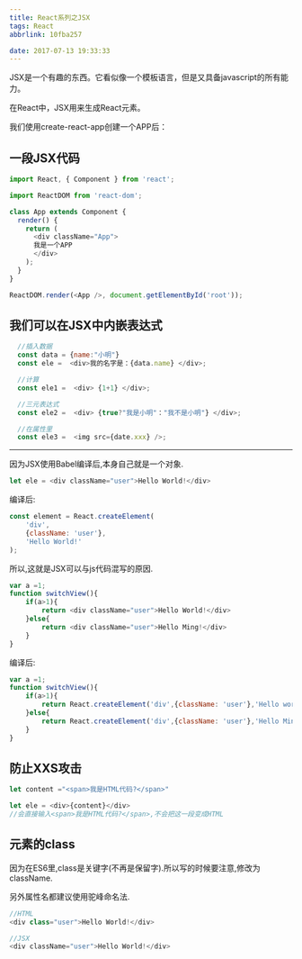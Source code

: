 ```yaml
---
title: React系列之JSX
tags: React
abbrlink: 10fba257

date: 2017-07-13 19:33:33
---
```


JSX是一个有趣的东西。它看似像一个模板语言，但是又具备javascript的所有能力。

在React中，JSX用来生成React元素。

我们使用create-react-app创建一个APP后：

## 一段JSX代码

```javascript
import React, { Component } from 'react';

import ReactDOM from 'react-dom';

class App extends Component {
  render() {
    return (
      <div className="App">
      我是一个APP
      </div>
    );
  }
}

ReactDOM.render(<App />, document.getElementById('root'));
```


## 我们可以在JSX中内嵌表达式

```javascript
  //插入数据  
  const data = {name:"小明"}
  const ele =  <div>我的名字是：{data.name} </div>;

  //计算
  const ele1 =  <div> {1+1} </div>;

  //三元表达式
  const ele2 =  <div> {true?"我是小明"："我不是小明"} </div>;

  //在属性里
  const ele3 =  <img src={date.xxx} />;
```

---
因为JSX使用Babel编译后,本身自己就是一个对象.

```javascript
let ele = <div className="user">Hello World!</div>
```
编译后:
```javascript
const element = React.createElement(
    'div',
    {className: 'user'},
    'Hello World!'
);
```

所以,这就是JSX可以与js代码混写的原因.

```javascript
var a =1;
function switchView(){
    if(a>1){
        return <div className="user">Hello World!</div>
    }else{
        return <div className="user">Hello Ming!</div>
    }
}
```
编译后:
```javascript
var a =1;
function switchView(){
    if(a>1){
        return React.createElement('div',{className: 'user'},'Hello world!');
    }else{
        return React.createElement('div',{className: 'user'},'Hello Ming!');
    }
}
```


## 防止XXS攻击

```javascript
let content ="<span>我是HTML代码?</span>"

let ele = <div>{content}</div> 
//会直接输入<span>我是HTML代码?</span>,不会把这一段变成HTML
```


## 元素的class
因为在ES6里,class是关键字(不再是保留字).所以写的时候要注意,修改为className.

另外属性名都建议使用驼峰命名法.

```javascript
//HTML
<div class="user">Hello World!</div>

//JSX
<div className="user">Hello World!</div>
```
